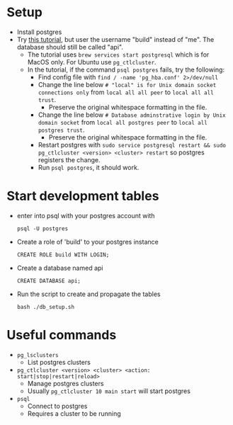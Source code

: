 # Setup
- Install postgres
- Try [this tutorial](https://blog.logrocket.com/setting-up-a-restful-api-with-node-js-and-postgresql-d96d6fc892d8/), but user the username "build" instead of "me". The database should still be called "api".
  - The tutorial uses `brew services start postgresql` which is for MacOS only. For Ubuntu use `pg_ctlcluster`.
  - In the tutorial, if the command `psql postgres` fails, try the following:
    - Find config file with `find / -name 'pg_hba.conf' 2>/dev/null`
    - Change the line below `# "local" is for Unix domain socket connections only` from `local all all peer` to `local all all trust`.
      - Preserve the original whitespace formatting in the file.
    - Change the line below `# Database adminstrative login by Unix domain socket` from `local all postgres peer` to `local all postgres trust`.
      - Preserve the original whitespace formatting in the file.
    - Restart postgres with `sudo service postgresql restart && sudo pg_ctlcluster <version> <cluster> restart` so postgres registers the change.
    - Run `psql postgres`, it should work.

# Start development tables
- enter into psql with your postgres account with 
  ```
  psql -U postgres
  ```
- Create a role of 'build' to your postgres instance 
  ```
  CREATE ROLE build WITH LOGIN;
  ```
- Create a database named api 
  ```
  CREATE DATABASE api;
  ```
- Run the script to create and propagate the tables
  ```
  bash ./db_setup.sh
  ```
# Useful commands
- `pg_lsclusters`
  - List postgres clusters
- `pg_ctlcluster <version> <cluster> <action: start|stop|restart|reload>`
  - Manage postgres clusters
  - Usually `pg_ctlcluster 10 main start` will start postgres
- `psql`
  - Connect to postgres
  - Requires a cluster to be running